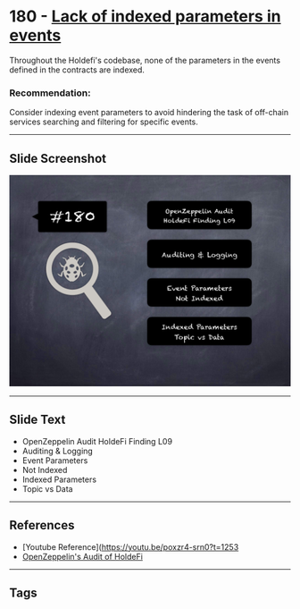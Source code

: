 
# 180 - [Lack of indexed parameters in events](./Lack%20of%20indexed%20parameters%20in%20events.md)

Throughout the Holdefi's codebase, none of the parameters in the events defined in the contracts are indexed.

### Recommendation:
Consider indexing event parameters to avoid hindering the task of off-chain services searching and filtering for specific events.
___
## Slide Screenshot
![180.png](../../images/8.%20Audit%20Findings%20201/180.png)
___
## Slide Text
- OpenZeppelin Audit HoldeFi Finding L09
- Auditing & Logging
- Event Parameters
- Not Indexed
- Indexed Parameters
- Topic vs Data
___
## References
- [Youtube Reference](https://youtu.be/poxzr4-srn0?t=1253
- [OpenZeppelin's Audit of HoldeFi](https://blog.openzeppelin.com/holdefi-audit)
___
## Tags
